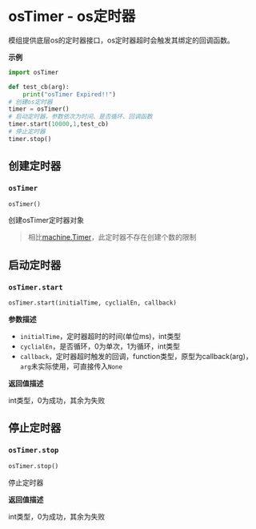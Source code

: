 # osTimer - os定时器

模组提供底层os的定时器接口，os定时器超时会触发其绑定的回调函数。

**示例**

```python
import osTimer

def test_cb(arg):
    print("osTimer Expired!!")
# 创建os定时器
timer = osTimer()
# 启动定时器，参数依次为时间、是否循环、回调函数
timer.start(10000,1,test_cb)
# 停止定时器
timer.stop()
```


## 创建定时器

### `osTimer`

```python
osTimer()
```

创建osTimer定时器对象

> 相比[machine.Timer](./machine.Timer.md)，此定时器不存在创建个数的限制

## 启动定时器

### `osTimer.start`

```python
osTimer.start(initialTime, cyclialEn, callback)
```

**参数描述**                              

* `initialTime`，定时器超时的时间(单位ms)，int类型
* `cyclialEn`，是否循环，0为单次，1为循环，int类型
* `callback`，定时器超时触发的回调，function类型，原型为callback(arg)，`arg`未实际使用，可直接传入`None`

**返回值描述**

int类型，0为成功，其余为失败

## 停止定时器

### `osTimer.stop`

```python
osTimer.stop()
```
停止定时器

**返回值描述**

int类型，0为成功，其余为失败
